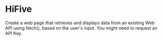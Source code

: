 # HiFive
 Create a web page that retrieves and displays data from an existing Web API using fetch(), based on the user's input. You might need to request an API Key.
